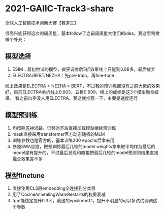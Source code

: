 # 2021-GAIIC-Track3-share

全球人工智能技术创新大赛【赛道三】

很高兴能获得这次的周周星，基本follow了之前周周星大佬们的idea，我这里稍微做个补充：

## 模型选择
1. ESIM：最初尝试的模型，疯狂调参后5折效果线上只能到0.88多，最后放弃
2. ELECTRA/BERT/NEZHA：先pre-train，再fine-tune

线上效果是ELECTRA > NEZHA > BERT，不过我的预训练都没有之前大佬的效果好，目前ELECTRA单折线上0.903，五折0.909，榜上的成绩是这3个模型融合结果。
看之前似乎没人用ELECTRA，我这就推荐一下，主要是速度还行

## 模型预训练
1. 均按照[苏神](https://github.com/bojone/oppo-text-match)思路，词频对齐后直接加载模型继续预训练
2. mask直接采用transformer官方动态随机的MLM
3. 训练参数也是官方的，基本训练200 epochs后拿来用
4. 参照SWA思路，把预训练最后几轮的model weights拿来取平均作为最后的model是有提升的，不过最后发现和直接把最后几轮的model预测的结果直接融合效果差不多

## 模型finetune
1. 直接使用CLS层embedding全连接到分类层
2. 用了CosineAnnealingWarmRestarts的权重衰减
3. fgm能稳定提升0.3%，我这的epsilon=0.1，提升不明显的可以多试试调调这个参数
